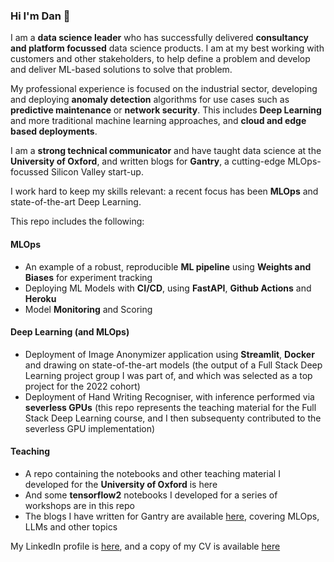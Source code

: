 ### Hi I'm Dan 👋

I am a **data science leader** who has successfully delivered **consultancy and platform focussed** data science products. I am at my best working with customers and other stakeholders, to help define a problem and develop and deliver ML-based solutions to solve that problem. 

My professional experience is focused on the industrial sector, developing and deploying **anomaly detection** algorithms for use cases such as **predictive maintenance** or **network security**. This includes **Deep Learning** and more traditional machine learning approaches, and **cloud and edge based deployments**. 

I am a **strong technical communicator** and have taught data science at the **University of Oxford**, and written blogs for **Gantry**, a cutting-edge MLOps-focussed Silicon Valley start-up. 

I work hard to keep my skills relevant: a recent focus has been **MLOps** and state-of-the-art Deep Learning.   

This repo includes the following:

#### MLOps
* An example of a robust, reproducible **ML pipeline** using **Weights and Biases** for experiment tracking
* Deploying ML Models with **CI/CD**, using **FastAPI**, **Github Actions** and **Heroku** 
* Model **Monitoring** and Scoring

#### Deep Learning (and MLOps) 
* Deployment of Image Anonymizer application using **Streamlit**, **Docker** and drawing on state-of-the-art models (the output of a Full Stack Deep Learning project group I was part of, and which was selected as a top project for the 2022 cohort)
* Deployment of Hand Writing Recogniser, with inference performed via **severless GPUs** (this repo represents the teaching material for the Full Stack Deep Learning course, and I then subsequenty contributed to the severless GPU implementation)

#### Teaching 
* A repo containing the notebooks and other teaching material I developed for the **University of Oxford** is here
* And some **tensorflow2** notebooks I developed for a series of workshops are in this repo
* The blogs I have written for Gantry are available [here](https://gantry.io/blog/), covering MLOps, LLMs and other topics   

My LinkedIn profile is [here](https://www.linkedin.com/in/drhowarth/), and a copy of my CV is available [here](https://app.enhancv.com/share/2ae3ee96/?utm_medium=growth&utm_campaign=share-resume&utm_source=dynamic)



<!--
**DanRHowarth/DanRHowarth** is a ✨ _special_ ✨ repository because its `README.md` (this file) appears on your GitHub profile.

Here are some ideas to get you started:

- 🔭 I’m currently working on ...
- 🌱 I’m currently learning ...
- 👯 I’m looking to collaborate on ...
- 🤔 I’m looking for help with ...
- 💬 Ask me about ...
- 📫 How to reach me: ...
- 😄 Pronouns: ...
- ⚡ Fun fact: ...
-->
